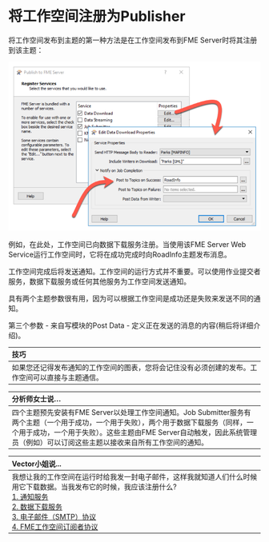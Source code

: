 # 将工作空间注册为Publisher

将工作空间发布到主题的第一种方法是在工作空间发布到FME Server时将其注册到该主题：

![](../../.gitbook/assets/img4.027.registeringwithtopics.png)

例如，在此处，工作空间已向数据下载服务注册。当使用该FME Server Web Service运行工作空间时，它将在成功完成时向RoadInfo主题发布消息。

工作空间完成后将发送通知。工作空间的运行方式并不重要。可以使用作业提交者服务，数据下载服务或任何其他服务为工作空间发送通知。

具有两个主题参数很有用，因为可以根据工作空间是成功还是失败来发送不同的通知。

第三个参数 - 来自写模块的Post Data - 定义正在发送的消息的内容\(稍后将详细介绍\)。

|  技巧 |
| :--- |
|  如果您还记得发布通知的工作空间的图表，您将会记住没有必须创建的发布。工作空间可以直接与主题通信。 |

|  分析师女士说… |
| :--- |
|  四个主题预先安装有FME Server以处理工作空间通知。Job Submitter服务有两个主题（一个用于成功，一个用于失败），两个用于数据下载服务（同样，一个用于成功，一个用于失败）。这些主题由FME Server自动触发，因此系统管理员（例如）可以订阅这些主题以接收来自所有工作空间的通知。 |

|  Vector小姐说... |
| :--- |
|  我想让我的工作空间在运行时给我发一封电子邮件，这样我就知道人们什么时候用它下载数据。当我发布它的时候，我应该注册什么?  <br>[1. 通知服务](http://52.73.3.37/fmedatastreaming/Manual/QAResponse2017.fmw?chapter=24&question=5&answer=1&DestDataset_TEXTLINE=C%3A%5CFMEOutput%5CQAResponse.html) <br>[2. 数据下载服务](http://52.73.3.37/fmedatastreaming/Manual/QAResponse2017.fmw?chapter=24&question=5&answer=2&DestDataset_TEXTLINE=C%3A%5CFMEOutput%5CQAResponse.html) <br>[3. 电子邮件（SMTP）协议](http://52.73.3.37/fmedatastreaming/Manual/QAResponse2017.fmw?chapter=24&question=5&answer=3&DestDataset_TEXTLINE=C%3A%5CFMEOutput%5CQAResponse.html) <br>[4. FME工作空间订阅者协议](http://52.73.3.37/fmedatastreaming/Manual/QAResponse2017.fmw?chapter=24&question=5&answer=4&DestDataset_TEXTLINE=C%3A%5CFMEOutput%5CQAResponse.html) |

